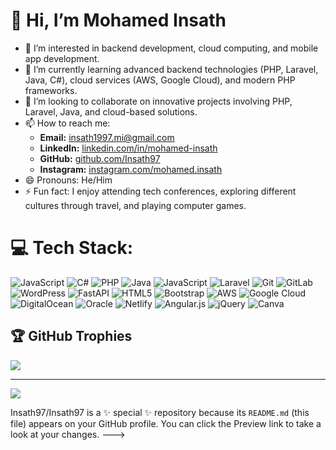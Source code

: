 # 👋 Hi, I’m Mohamed Insath
- 👀 I’m interested in backend development, cloud computing, and mobile app development.
- 🌱 I’m currently learning advanced backend technologies (PHP, Laravel, Java, C#), cloud services (AWS, Google Cloud), and modern PHP frameworks.
- 💞️ I’m looking to collaborate on innovative projects involving PHP, Laravel, Java, and cloud-based solutions.
- 📫 How to reach me:
  - **Email:** [insath1997.mi@gmail.com](mailto:insath1997.mi@gmail.com)
  - **LinkedIn:** [linkedin.com/in/mohamed-insath](https://www.linkedin.com/in/mohamed-insath90a40724a)
  - **GitHub:** [github.com/Insath97](https://github.com/Insath97)
  - **Instagram:** [instagram.com/mohamed.insath](https://www.instagram.com/mohamed.insath?igsh=MWdtOHZlemQ2MDJ6ZA==)
- 😄 Pronouns: He/Him
- ⚡ Fun fact: I enjoy attending tech conferences, exploring different cultures through travel, and playing computer games.

# 💻 Tech Stack:
![JavaScript](https://img.shields.io/badge/javascript-%23323330.svg?style=for-the-badge&logo=javascript&logoColor=%23F7DF1E) ![C#](https://img.shields.io/badge/c%23-%23239120.svg?style=for-the-badge&logo=csharp&logoColor=white) ![PHP](https://img.shields.io/badge/php-%23777BB4.svg?style=for-the-badge&logo=php&logoColor=white) ![Java](https://img.shields.io/badge/java-%23ED8B00.svg?style=for-the-badge&logo=openjdk&logoColor=white) ![JavaScript](https://img.shields.io/badge/javascript-%23323330.svg?style=for-the-badge&logo=javascript&logoColor=%23F7DF1E) ![Laravel](https://img.shields.io/badge/laravel-%23FF2D20.svg?style=for-the-badge&logo=laravel&logoColor=white) ![Git](https://img.shields.io/badge/git-%23F05033.svg?style=for-the-badge&logo=git&logoColor=white) ![GitLab](https://img.shields.io/badge/gitlab-%23181717.svg?style=for-the-badge&logo=gitlab&logoColor=white) ![WordPress](https://img.shields.io/badge/WordPress-%23117AC9.svg?style=for-the-badge&logo=WordPress&logoColor=white) ![FastAPI](https://img.shields.io/badge/FastAPI-005571?style=for-the-badge&logo=fastapi) ![HTML5](https://img.shields.io/badge/html5-%23E34F26.svg?style=for-the-badge&logo=html5&logoColor=white) ![Bootstrap](https://img.shields.io/badge/bootstrap-%238511FA.svg?style=for-the-badge&logo=bootstrap&logoColor=white) ![AWS](https://img.shields.io/badge/AWS-%23FF9900.svg?style=for-the-badge&logo=amazon-aws&logoColor=white) ![Google Cloud](https://img.shields.io/badge/GoogleCloud-%234285F4.svg?style=for-the-badge&logo=google-cloud&logoColor=white) ![DigitalOcean](https://img.shields.io/badge/DigitalOcean-%230167ff.svg?style=for-the-badge&logo=digitalOcean&logoColor=white) ![Oracle](https://img.shields.io/badge/Oracle-F80000?style=for-the-badge&logo=oracle&logoColor=white) ![Netlify](https://img.shields.io/badge/netlify-%23000000.svg?style=for-the-badge&logo=netlify&logoColor=#00C7B7) ![Angular.js](https://img.shields.io/badge/angular.js-%23E23237.svg?style=for-the-badge&logo=angularjs&logoColor=white) ![jQuery](https://img.shields.io/badge/jquery-%230769AD.svg?style=for-the-badge&logo=jquery&logoColor=white) ![Canva](https://img.shields.io/badge/Canva-%2300C4CC.svg?style=for-the-badge&logo=Canva&logoColor=white)


## 🏆 GitHub Trophies
![](https://github-profile-trophy.vercel.app/?username=insath97&theme=radical&no-frame=false&no-bg=true&margin-w=4)

---
[![](https://visitcount.itsvg.in/api?id=insath97&icon=0&color=0)](https://visitcount.itsvg.in)

<!-- Proudly created with GPRM ( https://gprm.itsvg.in ) -->
Insath97/Insath97 is a ✨ special ✨ repository because its `README.md` (this file) appears on your GitHub profile.
You can click the Preview link to take a look at your changes.
--->
